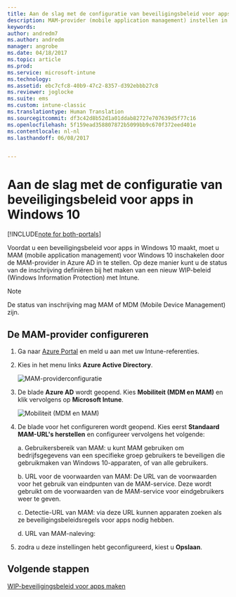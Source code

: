 ```yaml
---
title: Aan de slag met de configuratie van beveiligingsbeleid voor apps in Windows 10
description: MAM-provider (mobile application management) instellen in Azure AD
keywords: 
author: andredm7
ms.author: andredm
manager: angrobe
ms.date: 04/18/2017
ms.topic: article
ms.prod: 
ms.service: microsoft-intune
ms.technology: 
ms.assetid: ebc7cfc8-40b9-47c2-8357-d392ebbb27c8
ms.reviewer: joglocke
ms.suite: ems
ms.custom: intune-classic
ms.translationtype: Human Translation
ms.sourcegitcommit: df3c42d8b52d1a01ddab82727e707639d5f77c16
ms.openlocfilehash: 5f159ead358807872b5099bb9c670f372eed401e
ms.contentlocale: nl-nl
ms.lasthandoff: 06/08/2017


---
```


# <a name="get-ready-to-configure-app-protection-policies-for-windows-10"></a>Aan de slag met de configuratie van beveiligingsbeleid voor apps in Windows 10

[!INCLUDE[note for both-portals](../includes/note-for-both-portals.md)]

Voordat u een beveiligingsbeleid voor apps in Windows 10 maakt, moet u MAM (mobile application management) voor Windows 10 inschakelen door de MAM-provider in Azure AD in te stellen. Op deze manier kunt u de status van de inschrijving definiëren bij het maken van een nieuw WIP-beleid (Windows Information Protection) met Intune.

> [!NOTE]
> De status van inschrijving mag MAM of MDM (Mobile Device Management) zijn.

## <a name="to-configure-the-mam-provider"></a>De MAM-provider configureren

1.  Ga naar [Azure Portal](https://portal.azure.com/) en meld u aan met uw Intune-referenties.

2.  Kies in het menu links **Azure Active Directory**.

    ![MAM-providerconfiguratie](../media/AppManagement/mam-provider-sc-1.png)

3.  De blade **Azure AD** wordt geopend. Kies **Mobiliteit (MDM en MAM)** en klik vervolgens op **Microsoft Intune**.

    ![Mobiliteit (MDM en MAM)](../media/AppManagement/mam-provider-sc-2.png)

4.  De blade voor het configureren wordt geopend. Kies eerst **Standaard MAM-URL's herstellen** en configureer vervolgens het volgende:

    a.  Gebruikersbereik van MAM: u kunt MAM gebruiken om bedrijfsgegevens van een specifieke groep gebruikers te beveiligen die gebruikmaken van Windows 10-apparaten, of van alle gebruikers.

    b.  URL voor de voorwaarden van MAM: De URL van de voorwaarden voor het gebruik van eindpunten van de MAM-service. Deze wordt gebruikt om de voorwaarden van de MAM-service voor eindgebruikers weer te geven.

    c.  Detectie-URL van MAM: via deze URL kunnen apparaten zoeken als ze beveiligingsbeleidsregels voor apps nodig hebben.

    d.  URL van MAM-naleving:

5.  zodra u deze instellingen hebt geconfigureerd, kiest u **Opslaan**.

## <a name="next-steps"></a>Volgende stappen

[WIP-beveiligingsbeleid voor apps maken](/intune-classic/deploy-use/create-windows-information-protection-policy-with-intune)

